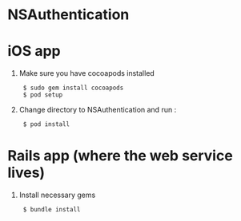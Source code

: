 NSAuthentication
================

# iOS app 

1. Make sure you have cocoapods installed

        $ sudo gem install cocoapods 
        $ pod setup
    

2. Change directory to NSAuthentication and run : 

        $ pod install 
    
    
    
# Rails app (where the web service lives) 

1. Install necessary gems 

        $ bundle install 
